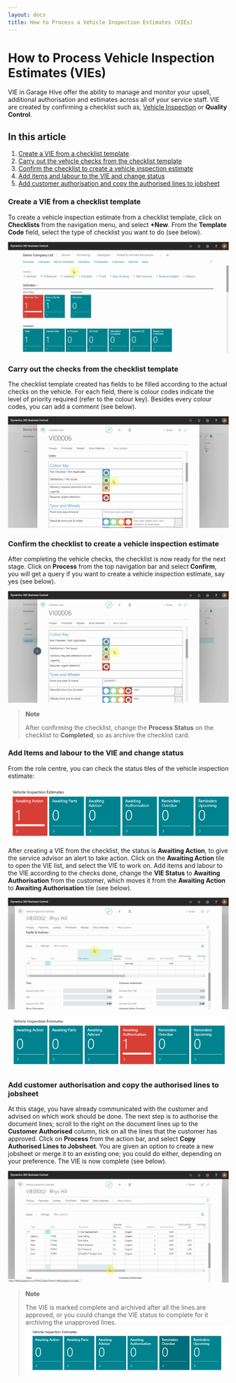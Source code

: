 ```yaml
---
layout: docs
title: How to Process a Vehicle Inspection Estimates (VIEs)
---
```

# How to Process Vehicle Inspection Estimates (VIEs) 

VIE in Garage Hive offer the ability to manage and monitor your upsell, additional authorisation and estimates across all of your service staff. VIE are created by confirming a checklist such as, [Vehicle Inspection](/docs/garagehive-technicians-vehicle-inspections.html "How to perform a Vehicle Inspection") or **Quality Control**.

## In this article
1. [Create a VIE from a checklist template](#create-a-vie-from-a-checklist-template).
2. [Carry out the vehicle checks from the checklist template](#carry-out-the-vehicle-checks-from-the-checklist-template)
3. [Confirm the checklist to create a vehicle inspection estimate](#confirm-the-checklist-to-create-a-vehicle-inspection-estimate)
4. [Add items and labour to the VIE and change status](#add-items-and-labour-to-the-VIE-and-change-status)
5. [Add customer authorisation and copy the authorised lines to jobsheet](#add-customer-authorisation-and-copy-the-authorised-lines-to-jobsheet)


### Create a VIE from a checklist template
To create a vehicle inspection estimate from a checklist template, click on **Checklists** from the navigation menu, and select **+New**. From the **Template Code** field, select the type of checklist you want to do (see below).

![](media/garagehive-vehicle-inspection-estimate1.gif)

### Carry out the checks from the checklist template
The checklist template created has fields to be filled according to the actual checks on the vehicle. For each field, there is colour codes indicate the level of priority required (refer to the colour key). Besides every colour codes, you can add a comment (see below).

![](media/garagehive-vehicle-inspection-estimate2.gif)

### Confirm the checklist to create a vehicle inspection estimate

After completing the vehicle checks, the checklist is now ready for the next stage. Click on **Process** from the top navigation bar and select **Confirm**, you will get a query if you want to create a vehicle inspection estimate, say yes (see below).

![](media/garagehive-vehicle-inspection-estimate3.gif)

> **Note**
>
> After confirming the checklist, change the **Process Status** on the checklist to **Completed**, so as archive the checklist card.

### Add Items and labour to the VIE and change status
 From the role centre, you can check the status tiles of the vehicle inspection estimate:

![](media/garagehive-vie-awaiting-action.png)

After creating a VIE from the checklist, the status is **Awaiting Action**, to give the service advisor an alert to take action. Click on the **Awaiting Action** tile to open the VIE list, and select the VIE to work on. Add items and labour to the VIE according to the checks done, change the **VIE Status** to **Awaiting Authorisation** from the customer, which moves it from the **Awaiting Action** to **Awaiting Authorisation** tile (see below).

![](media/garagehive-vehicle-inspection-estimate4.gif)

![](media/garagehive-vie-awaiting-authorisation.png)

### Add customer authorisation and copy the authorised lines to jobsheet
At this stage, you have already communicated with the customer and advised on which work should be done. The next step is to authorise the document lines; scroll to the right on the document lines up to the **Customer Authorised** column, tick on all the lines that the customer has approved. Click on **Process** from the action bar, and select **Copy Authorised Lines to Jobsheet**. You are given an option to create a new jobsheet or merge it to an existing one; you could do either, depending on your preference. The VIE is now complete (see below).

![](media/garagehive-vehicle-inspection-estimate5.gif)

> **Note**
>
> The VIE is marked complete and archived after all the lines are approved, or you could change the VIE status to complete for it archiving the unapproved lines.
> ![](media/garagehive-vie-completed.png)

